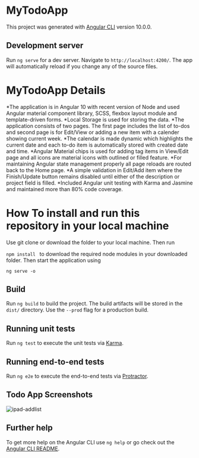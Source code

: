 # MyTodoApp

This project was generated with [Angular CLI](https://github.com/angular/angular-cli) version 10.0.0.

## Development server

Run `ng serve` for a dev server. Navigate to `http://localhost:4200/`. The app will automatically reload if you change any of the source files.

# MyTodoApp Details

*The application is in Angular 10 with recent version of Node and used Angular material component library, SCSS, flexbox layout module and template-driven forms. 
*Local Storage is used for storing the data.
*The application consists of two pages. The first page includes the list of to-dos and second page is for Edit/View or adding a new item with a calender showing current week.
*The calendar is made dynamic which highlights the current date and each to-do item is automatically stored with created date and time. 
*Angular Material chips is used for adding tag items in View/Edit page and all icons are material icons with outlined or filled feature.
*For maintaining Angular state management properly all page reloads are routed back to the Home page. 
*A simple validation in Edit/Add item where the Finish/Update button remains disabled until either of the description or project field is filled.
*Included Angular unit testing with Karma and Jasmine and maintained more than 80% code coverage. 

# How To install and run this repository in your local machine
Use git clone or download the folder to your local machine. Then run

```npm install ```
to download the required node modules in your downloaded folder. Then start the application using

```ng serve -o ```

## Build

Run `ng build` to build the project. The build artifacts will be stored in the `dist/` directory. Use the `--prod` flag for a production build.

## Running unit tests

Run `ng test` to execute the unit tests via [Karma](https://karma-runner.github.io).

## Running end-to-end tests

Run `ng e2e` to execute the end-to-end tests via [Protractor](http://www.protractortest.org/).

## Todo App Screenshots

![ipad-addlist](https://github.com/sreekanthkylm/Angular-10-ToDo/tree/master/assets/ipad-addlist.PNG?raw=true)




## Further help

To get more help on the Angular CLI use `ng help` or go check out the [Angular CLI README](https://github.com/angular/angular-cli/blob/master/README.md).
